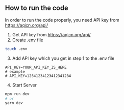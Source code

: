
## How to run the code
In order to run the code properly, you need API key from https://aqicn.org/api/

1. Get API key from https://aqicn.org/api/
2. Create .env file
```bash
touch .env
```
3. Add API key which you get in step 1 to the .env file
```
API_KEY=YOUR_API_KEY_IS_HERE
# example
# API_KEY=12341234123412341234
```
4. Start Server
```bash
npm run dev
# or
yarn dev
```
